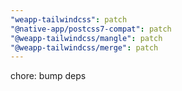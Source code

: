 ```yaml
---
"weapp-tailwindcss": patch
"@native-app/postcss7-compat": patch
"@weapp-tailwindcss/mangle": patch
"@weapp-tailwindcss/merge": patch
---
```


chore: bump deps
